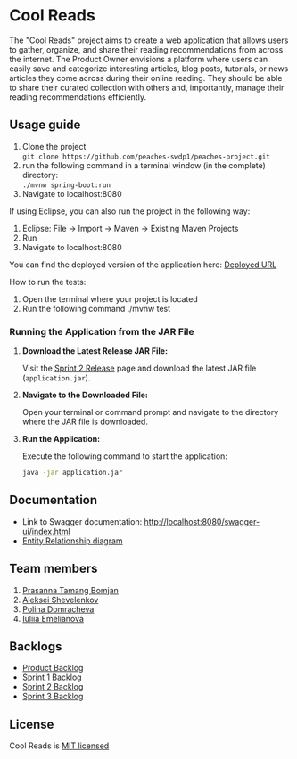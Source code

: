 # Cool Reads

The "Cool Reads" project aims to create a web application that allows users to gather, organize, and share their reading recommendations from across the internet. The Product Owner envisions a platform where users can easily save and categorize interesting articles, blog posts, tutorials, or news articles they come across during their online reading. They should be able to share their curated collection with others and, importantly, manage their reading recommendations efficiently.

## Usage guide

1. Clone the project <br>```git clone https://github.com/peaches-swdp1/peaches-project.git```<br>
2. run the following command in a terminal window (in the complete) directory:<br>
```./mvnw spring-boot:run```<br>
3. Navigate to localhost:8080
   
If using Eclipse, you can also run the project in the following way:

1. Eclipse: File -> Import -> Maven -> Existing Maven Projects
2. Run
3. Navigate to localhost:8080

You can find the deployed version of the application here:
[Deployed URL](https://cool-reads-peaches.onrender.com)

How to run the tests:

1. Open the terminal where your project is located
2. Run the following command ./mvnw test

### Running the Application from the JAR File

1. **Download the Latest Release JAR File:**

   Visit the [Sprint 2 Release](https://github.com/peaches-swdp1/peaches-project/releases/tag/sprint2) page and download the latest JAR file (`application.jar`).

2. **Navigate to the Downloaded File:**

   Open your terminal or command prompt and navigate to the directory where the JAR file is downloaded.

3. **Run the Application:**

   Execute the following command to start the application:

   ```bash
   java -jar application.jar

## Documentation
- Link to Swagger documentation: [http://localhost:8080/swagger-ui/index.html](http://localhost:8080/swagger-ui/index.html)
- [Entity Relationship diagram](https://github.com/peaches-swdp1/peaches-project/blob/main/documentation/data-model.md)

## Team members
1. [Prasanna Tamang Bomjan](https://github.com/PrasannaTB)
2. [Aleksei Shevelenkov](https://github.com/alexonthespot7)
3. [Polina Domracheva](https://github.com/PolinaD31)
4. [Iuliia Emelianova](https://github.com/pug-yulia)

## Backlogs
* [Product Backlog](https://github.com/orgs/peaches-swdp1/projects/1)
* [Sprint 1 Backlog](https://github.com/orgs/peaches-swdp1/projects/4)
* [Sprint 2 Backlog](https://github.com/orgs/peaches-swdp1/projects/6)
* [Sprint 3 Backlog](https://github.com/orgs/peaches-swdp1/projects/8)

## License
Cool Reads is [MIT licensed](https://github.com/peaches-swdp1/peaches-project/blob/main/LICENSE)






